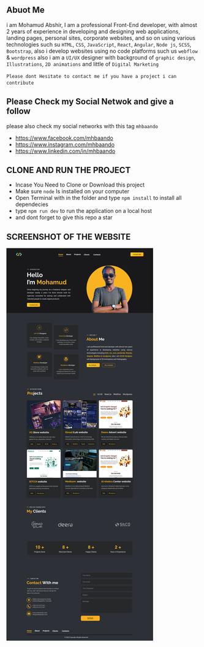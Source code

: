 ## Abuot Me

i am Mohamud Abshir, I am a professional Front-End developer, with almost 2
years of experience in developing and designing web applications, landing pages,
personal sites, corporate websites, and so on using various technologies such su
`HTML`, `CSS`, `JavaScript`, `React`, `Angular`, `Node js`, `SCSS`, `Bootstrap`,
also i develop websites using no code platforms such us `webflow` & `wordpress`
also i am a `UI/UX` designer with background of `graphic design`,
`Illustrations`, `2D animations` and little of `Digital Marketing`

`Please dont Hesitate to contact me if you have a project i can contribute`

## Please Check my Social Netwok and give a follow

please also check my social networks with this tag `mhbaando`

- <https://www.facebook.com/mhbaando>
- <https://www.instagram.com/mhbaando>
- <https://www.linkedin.com/in/mhbaando>

## CLONE AND RUN THE PROJECT

- Incase You Need to Clone or Download this project
- Make sure `node` Is installed on your computer
- Open Terminal with in the folder and type `npm install` to install all
  dependecies
- type `npm run dev` to run the application on a local host
- and dont forget to give this repo a star

## SCREENSHOT OF THE WEBSITE

![](src/Assets/HomePage.png)

